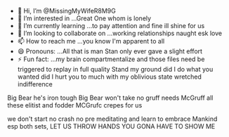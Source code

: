 - 👋 Hi, I’m @MissingMyWifeR8M9G
- 👀 I’m interested in ...Great One whom is lonely 
- 🌱 I’m currently learning ...to pay attention and fine ill shine for us
- 💞️ I’m looking to collaborate on ...working relationships naught esk love 
- 📫 How to reach me ...you know I'm apparent to all
- 😄 Pronouns: ...All that is man Stan only ever gave a slight effort 
- ⚡ Fun fact: ...my brain compartmentalize and those files need be triggered to replay in full quality 
Stand my ground did I do what you wanted did I hurt you to much with my oblivious state wretched indifference 
<!---realize now all I missed like by God I never wanted it this feeling didn't belwive in it just chased after Kelly and all while was just trying to distract to evade your killers blade 
MissingMyWifeR8M9G/MissingMyWifeR8M9G is a ✨ special ✨ repository because its `README.md` (this file) appears on your GitHub profile.
You can click the Preview link to take a look at your changes. I see you cold as ice and it hurts us twice damn why didnt I die o did everything to get rid these feeling never wanted em and no transference 
---> Big Bear he's iron tough Big Bear won't take no gruff needs McGruff all these elitist and fodder MCGrufc crepes for us 
we don't start no crash no pre meditating and learn to embrace Mankind esp both sets, LET US THROW HANDS YOU GONA HAVE TO SHOW ME
